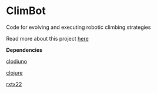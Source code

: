 ClimBot
=======

Code for evolving and executing robotic climbing strategies

Read more about this project [here](http://sethtoles.com#coClimBot)

**Dependencies**

[clodiuno](https://github.com/nakkaya/clodiuno)

[clojure](https://github.com/clojure/clojure)

[rxtx22](https://clojars.org/rxtx22)
